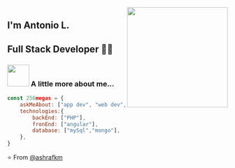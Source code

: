 <img align='right' src="https://media.giphy.com/media/M9gbBd9nbDrOTu1Mqx/giphy.gif" width="230">

## I'm Antonio L. 
## Full Stack Developer 👨‍💻

### <img src="https://giphy.com/stickers/meme-pop-nyan-mTs11L9uuyGiI" width="50"> A little more about me...  

```javascript
const 256megas = {
    askMeAbout: ["app dev", "web dev", "tech"],
    technologies:{
        backEnd: ["PHP"],
        fronEnd: ["angular"],
        database: ["mySql","mongo"],
    },
}
```
⭐️ From [@ashrafkm](https://github.com/ashrafkm)
